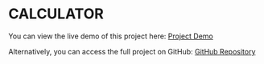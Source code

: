 # CALCULATOR

You can view the live demo of this project here: [Project Demo](https://num-solver.netlify.app)

Alternatively, you can access the full project on GitHub: [GitHub Repository](https://github.com/ayushkp2/CALCULATOR)
